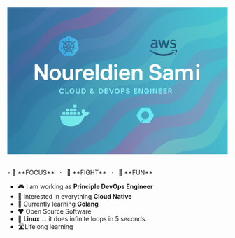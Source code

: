 <img src="https://raw.githubusercontent.com/noureldien2021/noureldien2021/refs/heads/main/git2.png" alt="Introduction Banner.." style="text-align: center; margin-bottom: 30px;" />
  - 🎯 **FOCUS** &nbsp; · &nbsp; 🥊 **FIGHT** &nbsp; · &nbsp; 🎉 **FUN**

-   :video_game: I am working as **Principle DevOps Engineer**
-   :monocle_face: Interested in everything **Cloud Native**
-   :seedling: Currently learning **Golang**
-   :heart: Open Source Software
-   :penguin: **Linux** ... it does infinite loops in 5 seconds..
-   🛣️Lifelong learning
